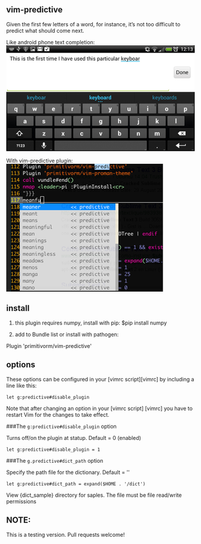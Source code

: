 vim-predictive
--------------
Given the first few letters of a word, for instance, it’s not too difficult to predict what should come next.

Like android phone text completion:
![primitivorm android](https://raw.githubusercontent.com/primitivorm/vim-predictive/master/dict_sample/predictive_android.jpg "predictive android")

With vim-predictive plugin:
![predictive vim](https://raw.githubusercontent.com/primitivorm/vim-predictive/master/dict_sample/predictive_vim.png "predictive vim")


install
--------------
1. this plugin requires numpy, install with pip:
$pip install numpy

2. add to Bundle list or install with pathogen:

Plugin 'primitivorm/vim-predictive'

options
--------------

These options can be configured in your
[vimrc script][vimrc] by including a line like this:

    let g:predictive#disable_plugin

Note that after changing an option in your [vimrc script] [vimrc] you have to
restart Vim for the changes to take effect.

###The `g:predictive#disable_plugin` option

Turns off/on the plugin at statup.
Default = 0 (enabled)

    let g:predictive#disable_plugin = 1


###The `g.predictive#dict_path` option

Specify the path file for the dictionary.
Default = ''

    let g:predictive#dict_path = expand($HOME . '/dict')

View {dict_sample} directory for saples. The file must be file read/write
permissions

NOTE:
--------------
This is a testing version. Pull requests welcome!